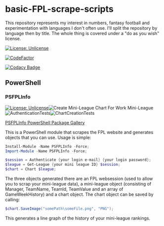 # basic-FPL-scrape-scripts
This repository represents my interest in numbers, fantasy football and experimentation with languages I don't often use.  I'll split the repository by language then by title.  The whole thing is covered under a "do as you wish" license.

[![License: Unlicense](https://img.shields.io/badge/license-Unlicense-blue.svg)](http://unlicense.org/)

[![CodeFactor](https://www.codefactor.io/repository/github/c-wilkinson/basic-fpl-scrape-scripts/badge/master)](https://www.codefactor.io/repository/github/c-wilkinson/basic-fpl-scrape-scripts/overview/master)

[![Codacy Badge](https://api.codacy.com/project/badge/Grade/dc32810f6695438498ec61bdadadb61e)](https://www.codacy.com/manual/c-wilkinson/basic-FPL-scrape-scripts?utm_source=github.com&amp;utm_medium=referral&amp;utm_content=c-wilkinson/basic-FPL-scrape-scripts&amp;utm_campaign=Badge_Grade)

## PowerShell
### PSFPLInfo
[![License: Unlicense](https://img.shields.io/badge/license-Unlicense-blue.svg)](http://unlicense.org/)![Create Mini-League Chart For Work Mini-League](https://github.com/c-wilkinson/basic-FPL-scrape-scripts/workflows/Create%20Mini-League%20Chart%20For%20Work%20Mini-League/badge.svg)![AuthenticationTests](https://github.com/c-wilkinson/basic-FPL-scrape-scripts/workflows/AuthenticationTests/badge.svg)![ChartCreationTests](https://github.com/c-wilkinson/basic-FPL-scrape-scripts/workflows/ChartCreationTests/badge.svg)

[PSFPLInfo PowerShell Package Gallery](https://www.powershellgallery.com/packages/PSFPLInfo)

This is a PowerShell module that scrapes the FPL website and generates objects that you can use.  Usage is simple:

```powershell
Install-Module -Name PSFPLInfo -Force; 
Import-Module -Name PSFPLInfo -Force; 

$session = Authenticate {your login e-mail} {your login password};
$league = Get-League {your mini league ID} $session;
$chart = Chart $league;
```

The three objects generated there are an FPL websession (used to allow you to scrap your mini-league data), a mini-league object (consisting of Manager, TeamName, TeamId, TeamValue and an array of GameWeekHistory) and a chart object.  The chart object can be saved by calling:

```powershell
$chart.SaveImage("somePath\someFile.png", "PNG");
```

This generates a line graph of the history of your mini-league rankings.
